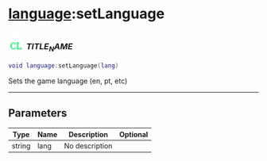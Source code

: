 # [language](../language/README.md):setLanguage

### <img src="../../.gitbook/assets/client.png" width="32" height="32" /> $TITLE_NAME$

```lua
void language:setLanguage(lang)
```

Sets the game language (en, pt, etc)<br>

-----------------
## Parameters

| Type   | Name | Description | Optional |
| ------ | ---- | ----------- | -------: |
| string | lang | No description |  |
